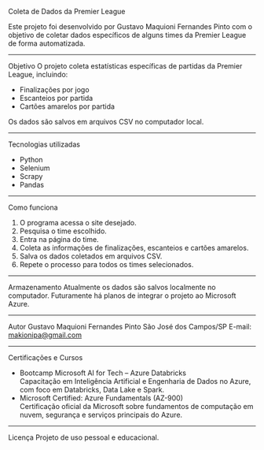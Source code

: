 Coleta de Dados da Premier League

Este projeto foi desenvolvido por Gustavo Maquioni Fernandes Pinto com o objetivo de coletar dados específicos de alguns times da Premier League de forma automatizada.

--------------------------------------------------------

Objetivo
O projeto coleta estatísticas específicas de partidas da Premier League, incluindo:
- Finalizações por jogo
- Escanteios por partida
- Cartões amarelos por partida

Os dados são salvos em arquivos CSV no computador local.

--------------------------------------------------------

Tecnologias utilizadas
- Python
- Selenium
- Scrapy
- Pandas

--------------------------------------------------------

Como funciona
1. O programa acessa o site desejado.
2. Pesquisa o time escolhido.
3. Entra na página do time.
4. Coleta as informações de finalizações, escanteios e cartões amarelos.
5. Salva os dados coletados em arquivos CSV.
6. Repete o processo para todos os times selecionados.

--------------------------------------------------------

Armazenamento
Atualmente os dados são salvos localmente no computador.
Futuramente há planos de integrar o projeto ao Microsoft Azure.

--------------------------------------------------------

Autor
Gustavo Maquioni Fernandes Pinto
São José dos Campos/SP
E-mail: makionipa@gmail.com

--------------------------------------------------------

Certificações e Cursos
- Bootcamp Microsoft AI for Tech – Azure Databricks  
  Capacitação em Inteligência Artificial e Engenharia de Dados no Azure, com foco em Databricks, Data Lake e Spark.
- Microsoft Certified: Azure Fundamentals (AZ-900)  
  Certificação oficial da Microsoft sobre fundamentos de computação em nuvem, segurança e serviços principais do Azure.
  
--------------------------------------------------------

Licença
Projeto de uso pessoal e educacional.
